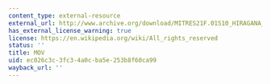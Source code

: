 ```yaml
---
content_type: external-resource
external_url: http://www.archive.org/download/MITRES21F.01S10_HIRAGANA_EXERCISES/3c6.mov
has_external_license_warning: true
license: https://en.wikipedia.org/wiki/All_rights_reserved
status: ''
title: MOV
uid: ec026c3c-3fc3-4a0c-ba5e-253b8f60ca99
wayback_url: ''
---
```

